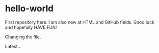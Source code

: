 hello-world
===========

First repository here.
I am also new at HTML and GitHub fields.
Good luck and hopefully HAVE FUN!

Changing the file.

Latest...
